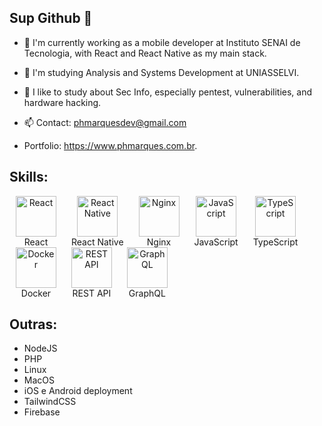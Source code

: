 ## Sup Github 👋

- 🔭 I'm currently working as a mobile developer at Instituto SENAI de Tecnologia, with React and React Native as my main stack.
- 🌱 I'm studying Analysis and Systems Development at UNIASSELVI.
- 🤔 I like to study about Sec Info, especially pentest, vulnerabilities, and hardware hacking.

- 📫 Contact: phmarquesdev@gmail.com
- Portfolio: https://www.phmarques.com.br.

## Skills:

<p align="center">
    <div style="display: inline-block; text-align: center; margin: 0 10px;">
        <img src="https://techstack-generator.vercel.app/react-icon.svg" alt="React" width="65" height="65" />
        <div>React</div>
    </div>
    <div style="display: inline-block; text-align: center; margin: 0 10px;">
        <img src="https://techstack-generator.vercel.app/react-icon.svg" alt="React Native" width="65" height="65" />
        <div>React Native</div>
    </div>
    <div style="display: inline-block; text-align: center; margin: 0 10px;">
        <img src="https://techstack-generator.vercel.app/nginx-icon.svg" alt="Nginx" width="65" height="65" />
        <div>Nginx</div>
    </div>
    <div style="display: inline-block; text-align: center; margin: 0 10px;">
        <img src="https://techstack-generator.vercel.app/js-icon.svg" alt="JavaScript" width="65" height="65" />
        <div>JavaScript</div>
    </div>
    <div style="display: inline-block; text-align: center; margin: 0 10px;">
        <img src="https://techstack-generator.vercel.app/ts-icon.svg" alt="TypeScript" width="65" height="65" />
        <div>TypeScript</div>
    </div>
    <div style="display: inline-block; text-align: center; margin: 0 10px;">
        <img src="https://techstack-generator.vercel.app/docker-icon.svg" alt="Docker" width="65" height="65" />
        <div>Docker</div>
    </div>
    <div style="display: inline-block; text-align: center; margin: 0 10px;">
        <img src="https://techstack-generator.vercel.app/restapi-icon.svg" alt="REST API" width="65" height="65" />
        <div>REST API</div>
    </div>
    <div style="display: inline-block; text-align: center; margin: 0 10px;">
        <img src="https://techstack-generator.vercel.app/graphql-icon.svg" alt="GraphQL" width="65" height="65" />
        <div>GraphQL</div>
    </div>
</p>

## Outras:

- NodeJS
- PHP
- Linux
- MacOS
- iOS e Android deployment
- TailwindCSS
- Firebase
